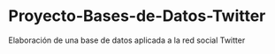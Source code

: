# Proyecto-Bases-de-Datos-Twitter
Elaboración de una base de datos aplicada a la red social Twitter
